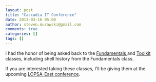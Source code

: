 ```yaml
---
layout: post
title: "Cascadia IT Conference"
date: 2013-03-16 05:08
author: steven.murawski@gmail.com
comments: true
categories: []
tags: []
---
```



I had the honor of being asked back to the [Fundamentals ](/s/Fundamentals.zip)and [Toolkit ](/s/Toolkit.zip)classes, including shell history from the Fundamentals class.


If you are interested taking these classes, I'll be giving them at the upcoming <a href="http://lopsa-east.org/2013/" target="_blank">LOPSA-East conference</a>.




